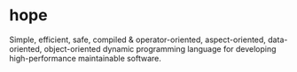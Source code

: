 # hope
Simple, efficient, safe, compiled &amp; operator-oriented, aspect-oriented, data-oriented, object-oriented dynamic programming language for developing high-performance maintainable software.
